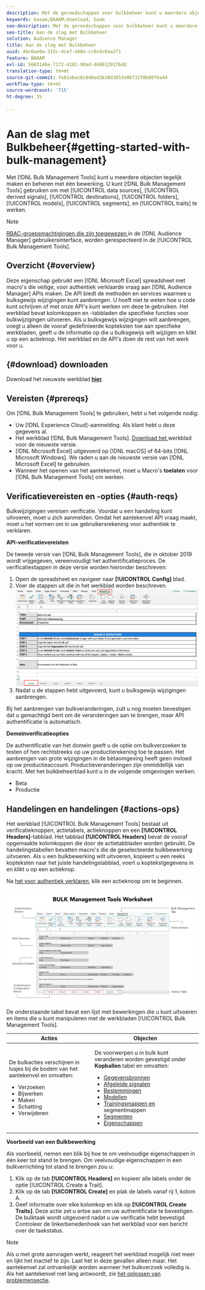 ```yaml
---
description: Met de gereedschappen voor bulkbeheer kunt u meerdere objecten tegelijk maken en beheren met één bewerking. U kunt Bulk de Hulpmiddelen van het Beheer gebruiken om met gegevensbronnen, afgeleide signalen, bestemmingen, omslagen, segmenten, en trekken te werken.
keywords: basam;BAAAM;download, baam
seo-description: Met de gereedschappen voor bulkbeheer kunt u meerdere objecten tegelijk maken en beheren met één bewerking. U kunt Bulk de Hulpmiddelen van het Beheer gebruiken om met gegevensbronnen, afgeleide signalen, bestemmingen, omslagen, segmenten, en trekken te werken.
seo-title: Aan de slag met Bulkbeheer
solution: Audience Manager
title: Aan de slag met Bulkbeheer
uuid: 4bc6ae0a-315c-4ce7-a68e-cc0c6c6aa2f1
feature: BAAAM
exl-id: 5603146e-7172-4181-90ad-4606129176dd
translation-type: tm+mt
source-git-commit: fe01ebac8c0d0ad3630d3853e0bf32f0b00f6a44
workflow-type: tm+mt
source-wordcount: '715'
ht-degree: 3%

---
```


# Aan de slag met Bulkbeheer{#getting-started-with-bulk-management}

Met [!DNL Bulk Management Tools] kunt u meerdere objecten tegelijk maken en beheren met één bewerking. U kunt [!DNL Bulk Management Tools] gebruiken om met [!UICONTROL data sources], [!UICONTROL derived signals], [!UICONTROL destinations], [!UICONTROL folders], [!UICONTROL models], [!UICONTROL segments], en [!UICONTROL traits] te werken.

<!-- 

c_bulk_start.xml

 -->

>[!NOTE]
>
>[RBAC-groepsmachtigingen die zijn toegewezen ](../../features/administration/administration-overview.md) in de  [!DNL Audience Manager] gebruikersinterface, worden gerespecteerd in de  [!UICONTROL Bulk Management Tools].

## Overzicht {#overview}

Deze eigenschap gebruikt een [!DNL Microsoft Excel] spreadsheet met macro&#39;s die veilige, voor authentiek verklaarde vraag aan [!DNL Audience Manager] APIs maken. De API biedt de methoden en services waarmee u bulksgewijs wijzigingen kunt aanbrengen. U hoeft niet te weten hoe u code kunt schrijven of met onze API&#39;s kunt werken om deze te gebruiken. Het werkblad bevat kolomkoppen en -tabbladen die specifieke functies voor bulkwijzigingen uitvoeren. Als u bulksgewijs wijzigingen wilt aanbrengen, voegt u alleen de vooraf gedefinieerde kopteksten toe aan specifieke werkbladen, geeft u de informatie op die u bulksgewijs wilt wijzigen en klikt u op een actieknop. Het werkblad en de API&#39;s doen de rest van het werk voor u.

## {#download} downloaden

Download het nieuwste werkblad **[hier](assets/BAAAM_V2_20200502.xlsm)**.

## Vereisten {#prereqs}

Om [!DNL Bulk Management Tools] te gebruiken, hebt u het volgende nodig:

* Uw [!DNL Experience Cloud]-aanmelding. Als klant hebt u deze gegevens al.
* Het werkblad [!DNL Bulk Management Tools]. [Download het ](assets/BAAAM_V2_20200502.xlsm) werkblad voor de nieuwste versie.
* [!DNL Microsoft Excel] uitgevoerd op  [!DNL macOS] of 64-bits  [!DNL Microsoft Windows]. We raden u aan de nieuwste versie van [!DNL Microsoft Excel] te gebruiken.
* Wanneer het openen van het aantekenvel, moet u Macro&#39;s **toelaten** voor [!DNL Bulk Management Tools] om werken.

## Verificatievereisten en -opties {#auth-reqs}

Bulkwijzigingen vereisen verificatie. Voordat u een handeling kunt uitvoeren, moet u zich aanmelden. Omdat het aantekenvel API vraag maakt, moet u het vormen om in uw gebruikersrekening voor authentiek te verklaren.

**API-verificatievereisten**

De tweede versie van [!DNL Bulk Management Tools], die in oktober 2019 wordt vrijgegeven, vereenvoudigt het authentificatieproces. De verificatiestappen in deze versie worden hieronder beschreven:

1. Open de spreadsheet en navigeer naar **[!UICONTROL Config]** blad.
2. Voer de stappen uit die in het werkblad worden beschreven.
   ![](assets/baaam-authentication.png)
3. Nadat u de stappen hebt uitgevoerd, kunt u bulksgewijs wijzigingen aanbrengen.

Bij het aanbrengen van bulkveranderingen, zult u nog moeten bevestigen dat u gemachtigd bent om de veranderingen aan te brengen, maar API authentificatie is automatisch.

**Domeinverificatieopties**

De authentificatie van het domein geeft u de optie om bulkverzoeken te testen of hen rechtstreeks op uw productierekening toe te passen. Het aanbrengen van grote wijzigingen in de bètaomgeving heeft geen invloed op uw productieaccount. Productieveranderingen zijn onmiddellijk van kracht. Met het bulkbeheerblad kunt u in de volgende omgevingen werken:

* Beta
* Productie

## Handelingen en handelingen {#actions-ops}

Het werkblad [!UICONTROL Bulk Management Tools] bestaat uit verificatieknoppen, actietabels, actieknoppen en een **[!UICONTROL Headers]**-tabblad. Het tabblad **[!UICONTROL Headers]** bevat de vooraf opgemaakte kolomkoppen die door de actietabbladen worden gebruikt. De handelingstabellen bevatten macro&#39;s die de geselecteerde bulkbewerking uitvoeren. Als u een bulkbewerking wilt uitvoeren, kopieert u een reeks kopteksten naar het juiste handelingstabblad, voert u koptekstgegevens in en klikt u op een actieknop.

Na [het voor authentiek verklaren](#auth-reqs), klik een actieknoop om te beginnen.

![](assets/baaam-worksheet.png)

De onderstaande tabel bevat een lijst met bewerkingen die u kunt uitvoeren en items die u kunt manipuleren met de werkbladen [!UICONTROL Bulk Management Tools].

<table id="table_B9B3E09B692E42BAA52FB32C18B00709"> 
 <thead> 
  <tr> 
   <th colname="col1" class="entry"> Acties </th> 
   <th colname="col2" class="entry"> Objecten </th> 
  </tr> 
 </thead>
 <tbody> 
  <tr> 
   <td colname="col1"> <p>De bulkacties verschijnen in lusjes bij de bodem van het aantekenvel en omvatten: </p> <p> 
     <ul id="ul_49F46B9E00C045D29E40258EB7BDCFBB"> 
      <li id="li_193C41EA19EF4D738FBA037D2BF9B05C">Verzoeken </li> 
      <li id="li_5BE2E13D839F4958AAA5C01B7EFC5096">Bijwerken </li> 
      <li id="li_4CCCC739795945DF8C89787F9A67EB88">Maken </li> 
      <li id="li_C7D36D2BDF0448CEAF3A5EABE41038E8">Schatting </li> 
      <li id="li_07A3E94326124A3092362D9896EB7732">Verwijderen </li> 
     </ul> </p> </td> 
   <td colname="col2"> <p>De voorwerpen u in bulk kunt veranderen worden gevestigd onder <b><span class="uicontrol"> Kopballen</span></b> tabel en omvatten: </p> <p> 
     <ul id="ul_A7A96F2B1B63430B9A1E1184AC5FA8F2"> 
      <li id="li_E3D9E2E190B04BE685337AC6140C371C"> <a href="../../features/datasources-list-and-settings.md#data-sources-list-and-settings"> Gegevensbronnen</a> </li> 
      <li id="li_B645385E40684FA28770913EAF18CB2C"> <a href="../../features/derived-signals.md"> Afgeleide signalen</a> </li> 
      <li id="li_9059F8C4A41A410899BDEFC76D3F5949"> <a href="../../features/destinations/destinations.md">Bestemmingen </a> </li> 
      <li> <a href="../../features/algorithmic-models/understanding-models.md"> Modellen</a> </li> 
      <li id="li_BB5A445150754E53AA38C78461326932"> <a href="../../features/traits/trait-storage.md#trait-storage"> Trainingsmappen en </a> segmentmappen </li> 
      <li id="li_7A27DBF64E0945CF8AE8C96E8C6EDA09"> <a href="../../features/segments/segments-purpose.md">Segmenten </a> </li> 
      <li id="li_A4640A34930040DEA8555EAF0AE2A702"> <a href="../../features/traits/trait-details-page.md">Eigenschappen </a> </li> 
     </ul> </p> </td> 
  </tr> 
 </tbody> 
</table>

**Voorbeeld van een Bulkbewerking**

Als voorbeeld, nemen een blik bij hoe te om veelvoudige eigenschappen in één keer tot stand te brengen. Om veelvoudige eigenschappen in een bulkverrichting tot stand te brengen zou u:

1. Klik op de tab **[!UICONTROL Headers]** en kopieer alle labels onder de optie [!UICONTROL Create a Trait].
2. Klik op de tab **[!UICONTROL Create]** en plak de labels vanaf rij 1, kolom A.
3. Geef informatie over elke kolomkop en klik op **[!UICONTROL Create Traits]**. Deze actie zet u ertoe aan om uw authentificatie te bevestigen. De bulktaak wordt uitgevoerd nadat u uw verificatie hebt bevestigd. Controleer de linkerbenedenhoek van het werkblad voor een bericht over de taakstatus.


>[!NOTE]
>
>Als u met grote aanvragen werkt, reageert het werkblad mogelijk niet meer en lijkt het inactief te zijn. Laat het in deze gevallen alleen maar. Het aantekenvel zal ontvankelijk worden wanneer het bulkverzoek volledig is. Als het aantekenvel niet lang antwoordt, zie [het oplossen van problemensectie](../../reference/bulk-management-tools/bulk-troubleshooting.md).
